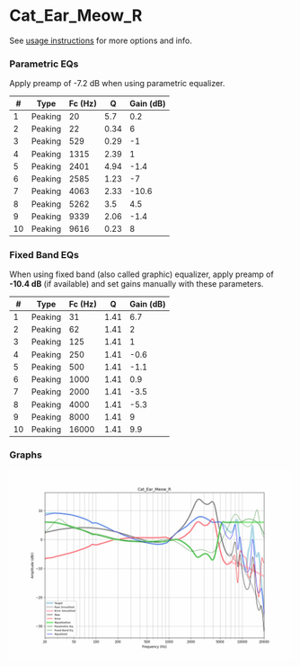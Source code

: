 # Cat_Ear_Meow_R
See [usage instructions](https://github.com/jaakkopasanen/AutoEq#usage) for more options and info.

### Parametric EQs
Apply preamp of -7.2 dB when using parametric equalizer.

|   # | Type    |   Fc (Hz) |    Q |   Gain (dB) |
|-----|---------|-----------|------|-------------|
|   1 | Peaking |        20 | 5.7  |         0.2 |
|   2 | Peaking |        22 | 0.34 |         6   |
|   3 | Peaking |       529 | 0.29 |        -1   |
|   4 | Peaking |      1315 | 2.39 |         1   |
|   5 | Peaking |      2401 | 4.94 |        -1.4 |
|   6 | Peaking |      2585 | 1.23 |        -7   |
|   7 | Peaking |      4063 | 2.33 |       -10.6 |
|   8 | Peaking |      5262 | 3.5  |         4.5 |
|   9 | Peaking |      9339 | 2.06 |        -1.4 |
|  10 | Peaking |      9616 | 0.23 |         8   |

### Fixed Band EQs
When using fixed band (also called graphic) equalizer, apply preamp of **-10.4 dB** (if available) and set gains manually with these parameters.

|   # | Type    |   Fc (Hz) |    Q |   Gain (dB) |
|-----|---------|-----------|------|-------------|
|   1 | Peaking |        31 | 1.41 |         6.7 |
|   2 | Peaking |        62 | 1.41 |         2   |
|   3 | Peaking |       125 | 1.41 |         1   |
|   4 | Peaking |       250 | 1.41 |        -0.6 |
|   5 | Peaking |       500 | 1.41 |        -1.1 |
|   6 | Peaking |      1000 | 1.41 |         0.9 |
|   7 | Peaking |      2000 | 1.41 |        -3.5 |
|   8 | Peaking |      4000 | 1.41 |        -5.3 |
|   9 | Peaking |      8000 | 1.41 |         9   |
|  10 | Peaking |     16000 | 1.41 |         9.9 |

### Graphs
![](./Cat_Ear_Meow_R.png)
